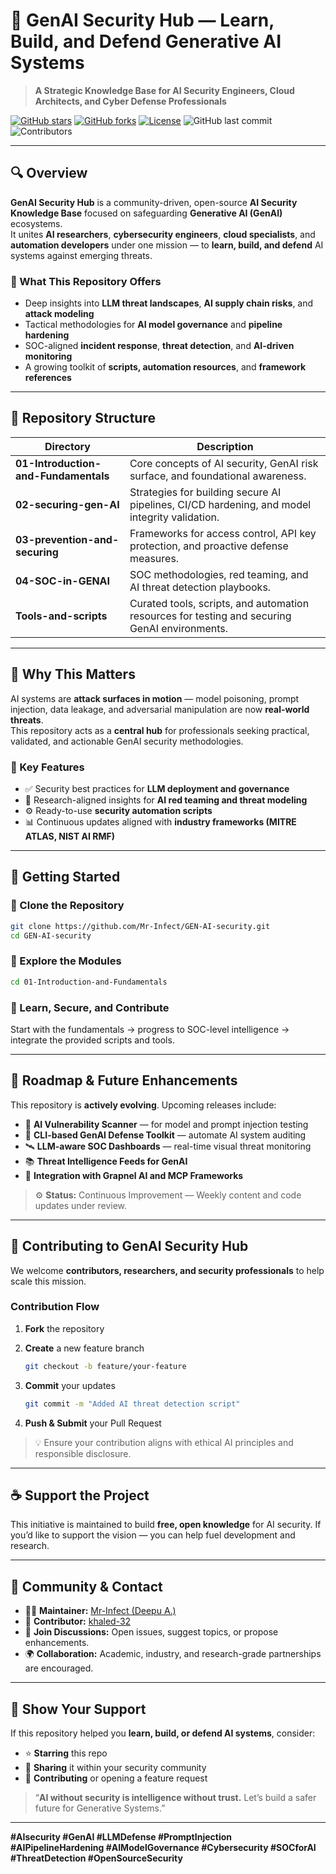 # 🧠 GenAI Security Hub — Learn, Build, and Defend Generative AI Systems

> **A Strategic Knowledge Base for AI Security Engineers, Cloud Architects, and Cyber Defense Professionals**

[![GitHub stars](https://img.shields.io/github/stars/Mr-Infect/GEN-AI-security?style=for-the-badge&color=0078D7)](https://github.com/Mr-Infect/GEN-AI-security/stargazers)
[![GitHub forks](https://img.shields.io/github/forks/Mr-Infect/GEN-AI-security?style=for-the-badge&color=008272)](https://github.com/Mr-Infect/GEN-AI-security/forks)
[![License](https://img.shields.io/github/license/Mr-Infect/GEN-AI-security?style=for-the-badge&color=0057B7)](./LICENSE)
![GitHub last commit](https://img.shields.io/github/last-commit/Mr-Infect/GEN-AI-security?style=for-the-badge&color=0066CC)
![Contributors](https://img.shields.io/github/contributors/Mr-Infect/GEN-AI-security?style=for-the-badge&color=0073E6)

---

## 🔍 Overview

**GenAI Security Hub** is a community-driven, open-source **AI Security Knowledge Base** focused on safeguarding **Generative AI (GenAI)** ecosystems.  
It unites **AI researchers**, **cybersecurity engineers**, **cloud specialists**, and **automation developers** under one mission — to **learn, build, and defend** AI systems against emerging threats.

### 🎯 What This Repository Offers
- Deep insights into **LLM threat landscapes**, **AI supply chain risks**, and **attack modeling**
- Tactical methodologies for **AI model governance** and **pipeline hardening**
- SOC-aligned **incident response**, **threat detection**, and **AI-driven monitoring**
- A growing toolkit of **scripts, automation resources**, and **framework references**

---

## 🧭 Repository Structure

| Directory | Description |
|------------|--------------|
| **01-Introduction-and-Fundamentals** | Core concepts of AI security, GenAI risk surface, and foundational awareness. |
| **02-securing-gen-AI** | Strategies for building secure AI pipelines, CI/CD hardening, and model integrity validation. |
| **03-prevention-and-securing** | Frameworks for access control, API key protection, and proactive defense measures. |
| **04-SOC-in-GENAI** | SOC methodologies, red teaming, and AI threat detection playbooks. |
| **Tools-and-scripts** | Curated tools, scripts, and automation resources for testing and securing GenAI environments. |

---

## 🚀 Why This Matters

AI systems are **attack surfaces in motion** — model poisoning, prompt injection, data leakage, and adversarial manipulation are now **real-world threats**.  
This repository acts as a **central hub** for professionals seeking practical, validated, and actionable GenAI security methodologies.

### 🔐 Key Features
- ✅ Security best practices for **LLM deployment and governance**
- 🧠 Research-aligned insights for **AI red teaming and threat modeling**
- ⚙️ Ready-to-use **security automation scripts**
- 📊 Continuous updates aligned with **industry frameworks (MITRE ATLAS, NIST AI RMF)**

---

## 🧩 Getting Started

### 🧾 Clone the Repository
```bash
git clone https://github.com/Mr-Infect/GEN-AI-security.git
cd GEN-AI-security
````

### 📂 Explore the Modules

```bash
cd 01-Introduction-and-Fundamentals
```

### 🧠 Learn, Secure, and Contribute

Start with the fundamentals → progress to SOC-level intelligence → integrate the provided scripts and tools.

---

## 🧱 Roadmap & Future Enhancements

This repository is **actively evolving**. Upcoming releases include:

* 🧩 **AI Vulnerability Scanner** — for model and prompt injection testing
* 🧰 **CLI-based GenAI Defense Toolkit** — automate AI system auditing
* 🛰️ **LLM-aware SOC Dashboards** — real-time visual threat monitoring
* 📚 **Threat Intelligence Feeds for GenAI**
* 🤖 **Integration with Grapnel AI and MCP Frameworks**

> ⚙️ **Status:** Continuous Improvement — Weekly content and code updates under review.

---

## 🤝 Contributing to GenAI Security Hub

We welcome **contributors, researchers, and security professionals** to help scale this mission.

### Contribution Flow

1. **Fork** the repository
2. **Create** a new feature branch

   ```bash
   git checkout -b feature/your-feature
   ```
3. **Commit** your updates

   ```bash
   git commit -m "Added AI threat detection script"
   ```
4. **Push & Submit** your Pull Request

> 💡 Ensure your contribution aligns with ethical AI principles and responsible disclosure.

---

## ☕ Support the Project

This initiative is maintained to build **free, open knowledge** for AI security.
If you’d like to support the vision — you can help fuel development and research.

---

## 📡 Community & Contact

* 🧑‍💻 **Maintainer:** [Mr-Infect (Deepu A.)](https://github.com/Mr-Infect)
* 🤝 **Contributor:** [khaled-32](https://github.com/khaled-32)
* 💬 **Join Discussions:** Open issues, suggest topics, or propose enhancements.
* 🌍 **Collaboration:** Academic, industry, and research-grade partnerships are encouraged.

---

## 🌟 Show Your Support

If this repository helped you **learn, build, or defend AI systems**, consider:

* ⭐ **Starring** this repo
* 🧠 **Sharing** it within your security community
* 🔁 **Contributing** or opening a feature request

> “**AI without security is intelligence without trust.** Let’s build a safer future for Generative Systems.”

---

**#AIsecurity #GenAI #LLMDefense #PromptInjection #AIPipelineHardening #AIModelGovernance #Cybersecurity #SOCforAI #ThreatDetection #OpenSourceSecurity**

